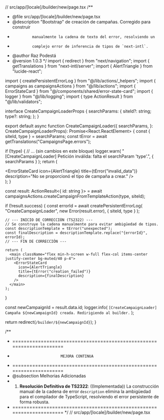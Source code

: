 // src/app/[locale]/builder/new/page.tsx
/**
 * @file src/app/[locale]/builder/new/page.tsx
 * @description "Bootstrap" de creación de campañas. Corregido para construir
 *              manualmente la cadena de texto del error, resolviendo un
 *              complejo error de inferencia de tipos de `next-intl`.
 * @author Raz Podestá
 * @version 1.0.3
 */
import { redirect } from "next/navigation";
import { getTranslations } from "next-intl/server";
import { AlertTriangle } from "lucide-react";

import { createPersistentErrorLog } from "@/lib/actions/_helpers";
import { campaigns as campaignsActions } from "@/lib/actions";
import { ErrorStateCard } from "@/components/shared/error-state-card";
import { logger } from "@/lib/logging";
import { type ActionResult } from "@/lib/validators";

interface CreateCampaignLoaderProps {
  searchParams: {
    siteId?: string;
    type?: string;
  };
}

export default async function CreateCampaignLoader({
  searchParams,
}: CreateCampaignLoaderProps): Promise<React.ReactElement> {
  const { siteId, type } = searchParams;
  const tError = await getTranslations("CampaignsPage.errors");

  if (!type) {
    // ... (sin cambios en este bloque)
    logger.warn(
      "[CreateCampaignLoader] Petición inválida: falta el searchParam 'type'.",
      { searchParams }
    );
    return (
      <main className="flex min-h-screen w-full flex-col items-center justify-center bg-muted/40 p-4">
        <ErrorStateCard
          icon={AlertTriangle}
          title={tError("invalid_data")}
          description="No se proporcionó el tipo de campaña a crear."
        />
      </main>
    );
  }

  const result: ActionResult<{ id: string }> =
    await campaignsActions.createCampaignFromTemplateAction(type, siteId);

  if (!result.success) {
    const errorId = await createPersistentErrorLog(
      "CreateCampaignLoader",
      new Error(result.error),
      { siteId, type }
    );

    // --- INICIO DE CORRECCIÓN (TS2322) ---
    // Se construye la cadena manualmente para evitar ambigüedad de tipos.
    const descriptionTemplate = tError("unexpected");
    const finalDescription = descriptionTemplate.replace("{errorId}", errorId);
    // --- FIN DE CORRECCIÓN ---

    return (
      <main className="flex min-h-screen w-full flex-col items-center justify-center bg-muted/40 p-4">
        <ErrorStateCard
          icon={AlertTriangle}
          title={tError("creation_failed")}
          description={finalDescription}
        />
      </main>
    );
  }

  const newCampaignId = result.data.id;
  logger.info(
    `[CreateCampaignLoader] Campaña ${newCampaignId} creada. Redirigiendo al builder.`
  );

  return redirect(`/builder/${newCampaignId}`);
}

/**
 * =====================================================================
 *                           MEJORA CONTINUA
 * =====================================================================
 * @subsection Melhorias Adicionadas
 * 1. **Resolución Definitiva de TS2322**: ((Implementada)) La construcción manual de la cadena de error `description` elimina la ambigüedad para el compilador de TypeScript, resolviendo el error persistente de forma robusta.
 * =====================================================================
 */
// src/app/[locale]/builder/new/page.tsx
